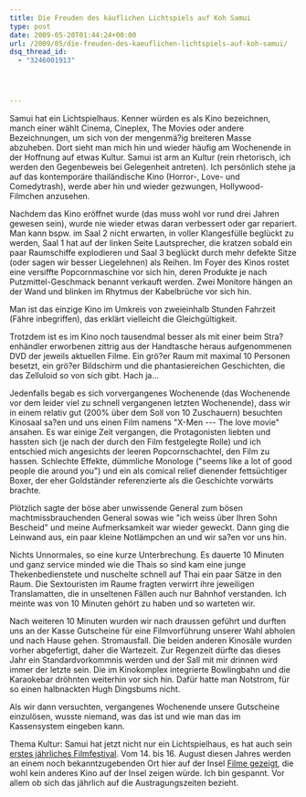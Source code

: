 ```yaml
---
title: Die Freuden des käuflichen Lichtspiels auf Koh Samui
type: post
date: 2009-05-20T01:44:24+00:00
url: /2009/05/die-freuden-des-kaeuflichen-lichtspiels-auf-koh-samui/
dsq_thread_id:
  - "3246001913"




---
```

Samui hat ein Lichtspielhaus. Kenner würden es als Kino bezeichnen, manch einer wählt Cinema, Cineplex, The Movies oder andere Bezeichnungen, um sich von der mengenmä?ig breiteren Masse abzuheben. Dort sieht man mich hin und wieder häufig am Wochenende in der Hoffnung auf etwas Kultur. Samui ist arm an Kultur (rein rhetorisch, ich werden den Gegenbeweis bei Gelegenheit antreten). Ich persönlich stehe ja auf das kontemporäre thailändische Kino (Horror-, Love- und Comedytrash), werde aber hin und wieder gezwungen, Hollywood-Filmchen anzusehen.

Nachdem das Kino eröffnet wurde (das muss wohl vor rund drei Jahren gewesen sein), wurde nie wieder etwas daran verbessert oder gar repariert. Man kann bspw. im Saal 2 nicht erwarten, in voller Klangesfülle beglückt zu werden, Saal 1 hat auf der linken Seite Lautsprecher, die kratzen sobald ein paar Raumschiffe explodieren und Saal 3 beglückt durch mehr defekte Sitze (oder sagen wir besser Liegelehnen) als Reihen. Im Foyer des Kinos rostet eine versiffte Popcornmaschine vor sich hin, deren Produkte je nach Putzmittel-Geschmack benannt verkauft werden. Zwei Monitore hängen an der Wand und blinken im Rhytmus der Kabelbrüche vor sich hin.

Man ist das einzige Kino im Umkreis von zweieinhalb Stunden Fahrzeit (Fähre inbegriffen), das erklärt vielleicht die Gleichgültigkeit.

Trotzdem ist es im Kino noch tausendmal besser als mit einer beim Stra?enhändler erworbenen zittrig aus der Handtasche heraus aufgenommenen <span class="caps">DVD</span> der jeweils aktuellen Filme. Ein grö?er Raum mit maximal 10 Personen besetzt, ein grö?er Bildschirm und die phantasiereichen Geschichten, die das Zelluloid so von sich gibt. Hach ja...

Jedenfalls begab es sich vorvergangenes Wochenende (das Wochenende vor dem leider viel zu schnell vergangenen letzten Wochenende), dass wir in einem relativ gut (200% über dem Soll von 10 Zuschauern) besuchten Kinosaal sa?en und uns einen Film namens "X-Men --- The love movie" ansahen. Es war einige Zeit vergangen, die Protagonisten liebten und hassten sich (je nach der durch den Film festgelegte Rolle) und ich entschied mich angesichts der leeren Popcornschachtel, den Film zu hassen. Schlechte Effekte, dümmliche Monologe ("seems like a lot of good people die around you") und ein als comical relief dienender fettsüchtiger Boxer, der eher Goldständer referenzierte als die Geschichte vorwärts brachte.

Plötzlich sagte der böse aber unwissende General zum bösen machtmissbrauchenden General sowas wie "ich weiss über Ihren Sohn Bescheid" und meine Aufmerksamkeit war wieder geweckt. Dann ging die Leinwand aus, ein paar kleine Notlämpchen an und wir sa?en vor uns hin.

Nichts Unnormales, so eine kurze Unterbrechung. Es dauerte 10 Minuten und ganz service minded wie die Thais so sind kam eine junge Thekenbedienstete und nuschelte schnell auf Thai ein paar Sätze in den Raum. Die Sextouristen im Raume fragten verwirrt ihre jeweiligen Translamatten, die in unseltenen Fällen auch nur Bahnhof verstanden. Ich meinte was von 10 Minuten gehört zu haben und so warteten wir.

Nach weiteren 10 Minuten wurden wir nach draussen geführt und durften uns an der Kasse Gutscheine für eine Filmvorführung unserer Wahl abholen und nach Hause gehen. Stromausfall. Die beiden anderen Kinosäle wurden vorher abgefertigt, daher die Wartezeit. Zur Regenzeit dürfte das dieses Jahr ein Standardvorkommnis werden und der Sall mit mir drinnen wird immer der letzte sein. Die im Kinokomplex integrierte Bowlingbahn und die Karaokebar dröhnten weiterhin vor sich hin. Dafür hatte man Notstrom, für so einen halbnackten Hugh Dingsbums nicht.

Als wir dann versuchten, vergangenes Wochenende unsere Gutscheine einzulösen, wusste niemand, was das ist und wie man das im Kassensystem eingeben kann.

Thema Kultur: Samui hat jetzt nicht nur ein Lichtspielhaus, es hat auch sein [erstes jährliches Filmfestival][1]. Vom 14. bis 16. August diesen Jahres werden an einem noch bekanntzugebenden Ort hier auf der Insel [Filme gezeigt][2], die wohl kein anderes Kino auf der Insel zeigen würde. Ich bin gespannt. Vor allem ob sich das jährlich auf die Austragungszeiten bezieht.

 [1]: http://www.samuifilmfestival.com/
 [2]: http://www.samuifilmfestival.com/films.html
